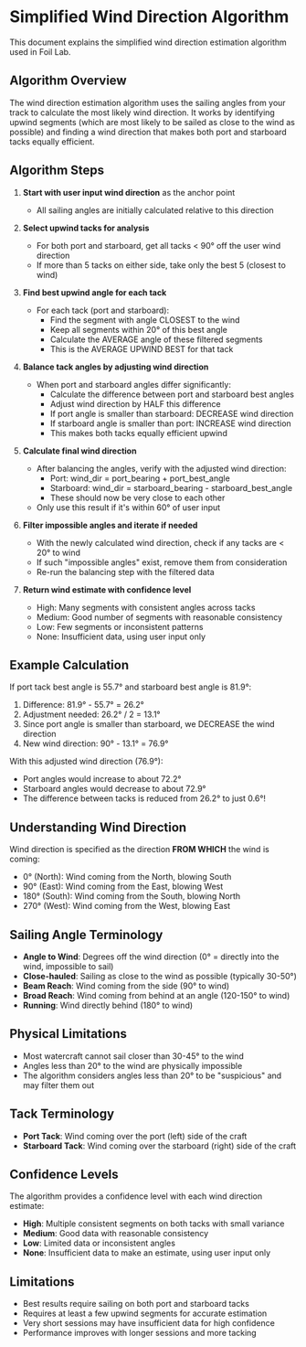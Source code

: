 # Simplified Wind Direction Algorithm

This document explains the simplified wind direction estimation algorithm used in Foil Lab.

## Algorithm Overview

The wind direction estimation algorithm uses the sailing angles from your track to calculate the most likely wind direction. It works by identifying upwind segments (which are most likely to be sailed as close to the wind as possible) and finding a wind direction that makes both port and starboard tacks equally efficient.

## Algorithm Steps

1. **Start with user input wind direction** as the anchor point
   - All sailing angles are initially calculated relative to this direction

2. **Select upwind tacks for analysis**
   - For both port and starboard, get all tacks < 90° off the user wind direction
   - If more than 5 tacks on either side, take only the best 5 (closest to wind)

3. **Find best upwind angle for each tack**
   - For each tack (port and starboard):
     - Find the segment with angle CLOSEST to the wind
     - Keep all segments within 20° of this best angle
     - Calculate the AVERAGE angle of these filtered segments
     - This is the AVERAGE UPWIND BEST for that tack

4. **Balance tack angles by adjusting wind direction**
   - When port and starboard angles differ significantly:
     - Calculate the difference between port and starboard best angles
     - Adjust wind direction by HALF this difference
     - If port angle is smaller than starboard: DECREASE wind direction
     - If starboard angle is smaller than port: INCREASE wind direction
     - This makes both tacks equally efficient upwind

5. **Calculate final wind direction**
   - After balancing the angles, verify with the adjusted wind direction:
     - Port: wind_dir = port_bearing + port_best_angle
     - Starboard: wind_dir = starboard_bearing - starboard_best_angle
     - These should now be very close to each other
   - Only use this result if it's within 60° of user input

6. **Filter impossible angles and iterate if needed**
   - With the newly calculated wind direction, check if any tacks are < 20° to wind
   - If such "impossible angles" exist, remove them from consideration
   - Re-run the balancing step with the filtered data

7. **Return wind estimate with confidence level**
   - High: Many segments with consistent angles across tacks
   - Medium: Good number of segments with reasonable consistency
   - Low: Few segments or inconsistent patterns
   - None: Insufficient data, using user input only

## Example Calculation

If port tack best angle is 55.7° and starboard best angle is 81.9°:
1. Difference: 81.9° - 55.7° = 26.2°
2. Adjustment needed: 26.2° / 2 = 13.1°
3. Since port angle is smaller than starboard, we DECREASE the wind direction
4. New wind direction: 90° - 13.1° = 76.9°

With this adjusted wind direction (76.9°):
- Port angles would increase to about 72.2°
- Starboard angles would decrease to about 72.9°
- The difference between tacks is reduced from 26.2° to just 0.6°!

## Understanding Wind Direction

Wind direction is specified as the direction **FROM WHICH** the wind is coming:
- 0° (North): Wind coming from the North, blowing South
- 90° (East): Wind coming from the East, blowing West
- 180° (South): Wind coming from the South, blowing North
- 270° (West): Wind coming from the West, blowing East

## Sailing Angle Terminology

- **Angle to Wind**: Degrees off the wind direction (0° = directly into the wind, impossible to sail)
- **Close-hauled**: Sailing as close to the wind as possible (typically 30-50°)
- **Beam Reach**: Wind coming from the side (90° to wind)
- **Broad Reach**: Wind coming from behind at an angle (120-150° to wind)
- **Running**: Wind directly behind (180° to wind)

## Physical Limitations

- Most watercraft cannot sail closer than 30-45° to the wind
- Angles less than 20° to the wind are physically impossible
- The algorithm considers angles less than 20° to be "suspicious" and may filter them out

## Tack Terminology

- **Port Tack**: Wind coming over the port (left) side of the craft
- **Starboard Tack**: Wind coming over the starboard (right) side of the craft

## Confidence Levels

The algorithm provides a confidence level with each wind direction estimate:

- **High**: Multiple consistent segments on both tacks with small variance
- **Medium**: Good data with reasonable consistency
- **Low**: Limited data or inconsistent angles
- **None**: Insufficient data to make an estimate, using user input only

## Limitations

- Best results require sailing on both port and starboard tacks
- Requires at least a few upwind segments for accurate estimation
- Very short sessions may have insufficient data for high confidence
- Performance improves with longer sessions and more tacking